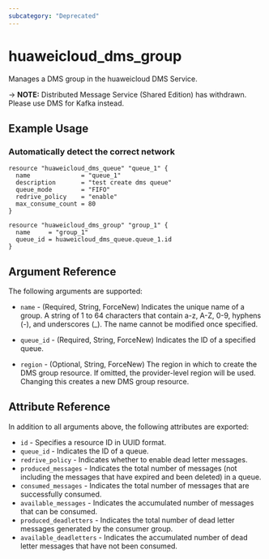 ```yaml
---
subcategory: "Deprecated"
---
```


# huaweicloud_dms_group

Manages a DMS group in the huaweicloud DMS Service.

-> **NOTE:** Distributed Message Service (Shared Edition) has withdrawn. Please use DMS for Kafka instead.

## Example Usage

### Automatically detect the correct network

```hcl
resource "huaweicloud_dms_queue" "queue_1" {
  name              = "queue_1"
  description       = "test create dms queue"
  queue_mode        = "FIFO"
  redrive_policy    = "enable"
  max_consume_count = 80
}

resource "huaweicloud_dms_group" "group_1" {
  name     = "group_1"
  queue_id = huaweicloud_dms_queue.queue_1.id
}
```

## Argument Reference

The following arguments are supported:

* `name` - (Required, String, ForceNew) Indicates the unique name of a group. A string of 1 to 64 characters that
  contain a-z, A-Z, 0-9, hyphens (-), and underscores (_). The name cannot be modified once specified.

* `queue_id` - (Required, String, ForceNew) Indicates the ID of a specified queue.

* `region` - (Optional, String, ForceNew) The region in which to create the DMS group resource. If omitted, the
  provider-level region will be used. Changing this creates a new DMS group resource.

## Attribute Reference

In addition to all arguments above, the following attributes are exported:

* `id` - Specifies a resource ID in UUID format.
* `queue_id` - Indicates the ID of a queue.
* `redrive_policy` - Indicates whether to enable dead letter messages.
* `produced_messages` - Indicates the total number of messages (not including the messages that have expired and been
  deleted) in a queue.
* `consumed_messages` - Indicates the total number of messages that are successfully consumed.
* `available_messages` - Indicates the accumulated number of messages that can be consumed.
* `produced_deadletters` - Indicates the total number of dead letter messages generated by the consumer group.
* `available_deadletters` - Indicates the accumulated number of dead letter messages that have not been consumed.
